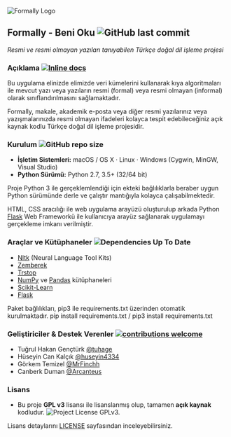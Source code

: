 ![Formally Logo](https://i.hizliresim.com/dLAVlZ.jpg)
## Formally - Beni Oku ![GitHub last commit](https://img.shields.io/github/last-commit/arcanteus/formally)
*Resmi ve resmi olmayan yazıları tanıyabilen Türkçe doğal dil işleme projesi*

### Açıklama [![Inline docs](http://inch-ci.org/github/arcanteus/formally.svg?branch=master)](http://inch-ci.org/github/arcanteus/formally)

Bu uygulama elinizde elimizde veri kümelerini kullanarak kıya algoritmaları ile mevcut yazı veya yazıların resmi (formal) veya resmi olmayan (informal) olarak sınıflandırılmasını sağlamaktadır. 

Formally, makale, akademik e-posta veya diğer resmi yazılarınız veya yazışmalarınızda resmi olmayan ifadeleri kolayca tespit edebileceğiniz açık kaynak kodlu Türkçe doğal dil işleme projesidir.

### Kurulum ![GitHub repo size](https://img.shields.io/github/repo-size/arcanteus/formally)
* **İşletim Sistemleri:** macOS / OS X · Linux · Windows (Cygwin, MinGW, Visual Studio)
* **Python Sürümü:** Python 2.7, 3.5+ (32/64 bit)

Proje Python 3 ile gerçeklemlendiği için ekteki bağlılıklarla beraber uygun Python sürümünde derle ve çalıştır mantığıyla kolayca çalışabilmektedir. 

  HTML, CSS aracılığı ile web uygulama arayüzü oluşturulup arkada Python [Flask](https://pythonspot.com/flask-web-app-with-python/) Web Frameworkü ile kullanıcıya arayüz sağlanarak uygulamayı gerçekleme imkanı verilmiştir.


### Araçlar ve Kütüphaneler ![Dependencies Up To Date](https://img.shields.io/badge/dependencies-up%20to%20date-green)
* [Nltk](https://github.com/nltk/nltk) (Neural Language Tool Kits) 
* [Zemberek](https://github.com/ahmetaa/zemberek-nlp)
* [Trstop](https://github.com/ahmetax/trstop)
* [NumPy](https://numpy.org/) ve [Pandas](https://pandas.pydata.org/) kütüphaneleri 
* [Scikit-Learn](https://scikit-learn.org/stable/)
* [Flask](https://pythonspot.com/flask-web-app-with-python/) 

Paket bağlılıkları, pip3 ile requirements.txt üzerinden otomatik kurulmaktadır.
pip install requirements.txt / pip3 install requirements.txt 

### Geliştiriciler & Destek Verenler [![contributions welcome](https://img.shields.io/badge/contributions-welcome-brightgreen.svg?style=flat)](https://github.com/arcanteus/formally/issues)

* Tuğrul Hakan Gençtürk [@tuhage](https://www.github.com/tuhage)
* Hüseyin Can Kalçık [@huseyin4334](https://www.github.com/huseyin4334)
* Görkem Temizel [@MrFinchh](https://www.github.com/MrFinchh)
* Canberk Duman [@Arcanteus](https://www.github.com/Arcanteus)



### Lisans

* Bu proje **GPL v3** lisansı ile lisanslanmış olup, tamamen **açık kaynak** kodludur. ![Project License GPLv3.](https://img.shields.io/badge/License-GPLv3-yellow) 

Lisans detaylarını [LICENSE](LICENSE) sayfasından inceleyebilirsiniz.
